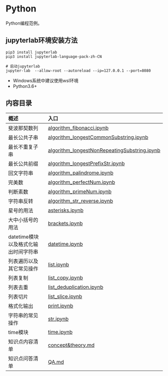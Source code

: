# Python
Python编程范例。


## jupyterlab环境安装方法
```
pip3 install jupyterlab
pip3 install jupyterlab-language-pack-zh-CN

# 启动jupyterlab
jupyter-lab  --allow-root --autoreload --ip=127.0.0.1 --port=8080
```
* Windows系统中建议使用wsl环境
* Python3.6+


## 内容目录
|概述|入口|
|:---|:---|
|斐波那契数列|[algorithm_fibonacci.ipynb](https://github.com/LearnByCases/Python/blob/main/algorithm_fibonacci.ipynb)|
|最长公共子串|[algorithm_longestCommonSubstring.ipynb](https://github.com/LearnByCases/Python/blob/main/algorithm_longestCommonSubstring.ipynb)|
|最长不重复子串|[algorithm_longestNonRepeatingSubstring.ipynb](https://github.com/LearnByCases/Python/blob/main/algorithm_longestNonRepeatingSubstring.ipynb)|
|最长公共前缀|[algorithm_longestPrefixStr.ipynb](https://github.com/LearnByCases/Python/blob/main/algorithm_longestPrefixStr.ipynb)|
|回文字符串|[algorithm_palindrome.ipynb](https://github.com/LearnByCases/Python/blob/main/algorithm_palindrome.ipynb)|
|完美数|[algorithm_perfectNum.ipynb](https://github.com/LearnByCases/Python/blob/main/algorithm_perfectNum.ipynb)|
|判断素数|[algorithm_primeNum.ipynb](https://github.com/LearnByCases/Python/blob/main/algorithm_primeNum.ipynb)|
|字符串反转|[algorithm_str_reverse.ipynb](https://github.com/LearnByCases/Python/blob/main/algorithm_str_reverse.ipynb)|
|星号的用法|[asterisks.ipynb](https://github.com/LearnByCases/Python/blob/main/asterisks.ipynb)|
|大中小括号的用法|[brackets.ipynb](https://github.com/LearnByCases/Python/blob/main/brackets.ipynb)|
|datetime模块以及格式化输出时间字符串|[datetime.ipynb](https://github.com/LearnByCases/Python/blob/main/datetime.ipynb)|
|列表遍历以及其它常见操作|[list.ipynb](https://github.com/LearnByCases/Python/blob/main/list.ipynb)|
|列表复制|[list_copy.ipynb](https://github.com/LearnByCases/Python/blob/main/list_copy.ipynb)|
|列表去重|[list_deduplication.ipynb](https://github.com/LearnByCases/Python/blob/main/list_deduplication.ipynb)|
|列表切片|[list_slice.ipynb](https://github.com/LearnByCases/Python/blob/main/list_slice.ipynb)|
|格式化输出|[print.ipynb](https://github.com/LearnByCases/Python/blob/main/print.ipynb)|
|字符串的常见操作|[str.ipynb](https://github.com/LearnByCases/Python/blob/main/str.ipynb)|
|time模块|[time.ipynb](https://github.com/LearnByCases/Python/blob/main/time.ipynb)|
|知识点内容清单|[concept&theory.md](https://github.com/LearnByCases/Python/blob/main/concept&theory.md)|
|知识点问答清单|[QA.md](https://github.com/LearnByCases/Python/blob/main/QA.md)|